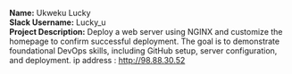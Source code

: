 **Name:** Ukweku Lucky  
**Slack Username:** Lucky_u  
**Project Description:** Deploy a web server using NGINX and customize the homepage to confirm successful deployment. 
The goal is to demonstrate foundational DevOps skills, including GitHub setup, server configuration, and deployment.
ip address : http://98.88.30.52
